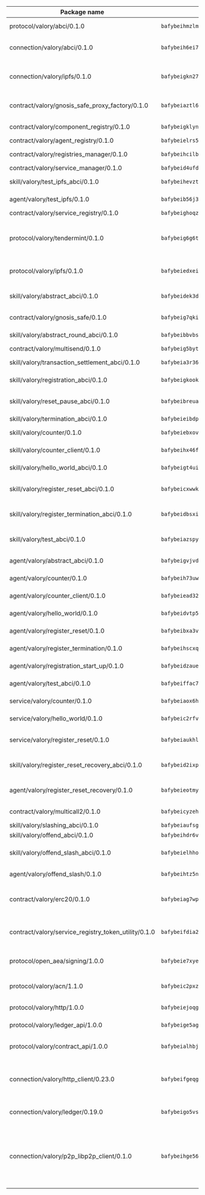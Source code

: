 | Package name                                                  | Package hash                                                  | Description                                                                                                                |
| ------------------------------------------------------------- | ------------------------------------------------------------- | -------------------------------------------------------------------------------------------------------------------------- |
| protocol/valory/abci/0.1.0                                    | `bafybeihmzlmmb4pdo3zkhg6ehuyaa4lhw7bfpclln2o2z7v3o6fcep26iu` | A protocol for ABCI requests and responses.                                                                                |
| connection/valory/abci/0.1.0                                  | `bafybeih6ei7q3vdsj57nb3f6dirccorj7izrxccjzys3seirzoalsj2fwq` | connection to wrap communication with an ABCI server.                                                                      |
| connection/valory/ipfs/0.1.0                                  | `bafybeigkn27u7m5atju6a724clycyfshbgcbwheztil2bky7krfa46ub2a` | A connection responsible for uploading and downloading files from IPFS.                                                    |
| contract/valory/gnosis_safe_proxy_factory/0.1.0               | `bafybeiaztl6rwmq26mkukuat6wginwxsfkrammg7gvysu4w7xahh43v574` | Gnosis Safe proxy factory (GnosisSafeProxyFactory) contract                                                                |
| contract/valory/component_registry/0.1.0                      | `bafybeigklynwl3mfav5yt5zdkrqe6rukv4ygdhpdusk66ojt4jj7tunxcy` | Component registry contract                                                                                                |
| contract/valory/agent_registry/0.1.0                          | `bafybeielrs5qih3r6qhnily6x4h4j4j6kux6eqr546homow4c5ljgfyljq` | Agent registry contract                                                                                                    |
| contract/valory/registries_manager/0.1.0                      | `bafybeihcilb27ekgoplmc43iog2zrus63fufql4rly2umbuj573nu3zpg4` | Registries Manager contract                                                                                                |
| contract/valory/service_manager/0.1.0                         | `bafybeid4ufdirr3qaksk72iwnuzfelhzqwh7t3q56x2ixhzvwltte4yy5a` | Service Manager contract                                                                                                   |
| skill/valory/test_ipfs_abci/0.1.0                             | `bafybeihevztxlyhuq3dsa7diava5sudyppakk3opd5cnmqizocagkefv5q` | IPFS e2e testing application.                                                                                              |
| agent/valory/test_ipfs/0.1.0                                  | `bafybeib56j3dwcoryihh3q4fhrqngcpt7qartuueyw2nkbrvuyai7vzpoi` | Agent for testing the ABCI connection.                                                                                     |
| contract/valory/service_registry/0.1.0                        | `bafybeighoqzerhsaafgacr5xse4zvrjojr3cojwhd6akfcrsmk7dlxhtty` | Service Registry contract                                                                                                  |
| protocol/valory/tendermint/0.1.0                              | `bafybeig6g6twajlwssfbfp5rlnu5mwzuu5kgak5cs4fich7rlkx6whesnu` | A protocol for communication between two AEAs to share tendermint configuration details.                                   |
| protocol/valory/ipfs/0.1.0                                    | `bafybeiedxeismnx3k5ty4mvvhlqideixlhqmi5mtcki4lxqfa7uqh7p33u` | A protocol specification for IPFS requests and responses.                                                                  |
| skill/valory/abstract_abci/0.1.0                              | `bafybeidek3doh6cs3qw3hzgnqw65st2g5vhx5bgkdztyrer45wewttagui` | The abci skill provides a template of an ABCI application.                                                                 |
| contract/valory/gnosis_safe/0.1.0                             | `bafybeig7qki2rz5y37ocjok6wa2y3slt34byrloiuj4hognmdkomlpvs4i` | Gnosis Safe (GnosisSafeL2) contract                                                                                        |
| skill/valory/abstract_round_abci/0.1.0                        | `bafybeibbvbsrzavof2o4yaelujjn563pylgatbdxlsfgfxeh3gzdp7v6pi` | abstract round-based ABCI application                                                                                      |
| contract/valory/multisend/0.1.0                               | `bafybeig5byt5urg2d2bsecufxe5ql7f4mezg3mekfleeh32nmuusx66p4y` | MultiSend contract                                                                                                         |
| skill/valory/transaction_settlement_abci/0.1.0                | `bafybeia3r36xzkc5ebst3gojlucliacmjtwl5swkpx2s5is3tvfiqac4oy` | ABCI application for transaction settlement.                                                                               |
| skill/valory/registration_abci/0.1.0                          | `bafybeigkookveg7rqokxeuzdjqr6cchhaqapud7hwe2qf7ej6eajq4gqcm` | ABCI application for common apps.                                                                                          |
| skill/valory/reset_pause_abci/0.1.0                           | `bafybeibreua5vkuhgmn2pl2vjselnawpyjygodul6ctjpeuxaqh46vesae` | ABCI application for resetting and pausing app executions.                                                                 |
| skill/valory/termination_abci/0.1.0                           | `bafybeieibdpg3i6dam32zap5qjjq4adqo4y2k4ck6yice3stzgtac3vhuy` | Termination skill.                                                                                                         |
| skill/valory/counter/0.1.0                                    | `bafybeiebxovit5k2fsr4r3fisqov53ek34xwanxly34eeo3ublxt2tyche` | The ABCI Counter application example.                                                                                      |
| skill/valory/counter_client/0.1.0                             | `bafybeihx46fr7vgqjxmymfah3hfmynzpzwe5fthi7mbc2cnev2gqgtngzy` | A client for the ABCI counter application.                                                                                 |
| skill/valory/hello_world_abci/0.1.0                           | `bafybeigt4ui7dh5uvupggdysdvi2xynif67xevjmszrxlfvyh2ipb6zlii` | Hello World ABCI application.                                                                                              |
| skill/valory/register_reset_abci/0.1.0                        | `bafybeicxwwkxws6dozv7v2wzml5rduxtjjx523qyuzc6cct5v57mxaxbpa` | ABCI application for dummy skill that registers and resets                                                                 |
| skill/valory/register_termination_abci/0.1.0                  | `bafybeidbsximnt3fzqzx5xpyqlb53kvglyeqho3hilxhr7pexmborgfhoi` | ABCI application for dummy skill that registers and resets                                                                 |
| skill/valory/test_abci/0.1.0                                  | `bafybeiazspyrovugtiltnrvseslryowvraflgquxpn4hmjybmz5p4t353m` | ABCI application for testing the ABCI connection.                                                                          |
| agent/valory/abstract_abci/0.1.0                              | `bafybeigvjvdee4hufkmqdhjvv2a6awqrlheqz2n2h5wvzkhyyh64zdfnte` | The abstract ABCI AEA - for testing purposes only.                                                                         |
| agent/valory/counter/0.1.0                                    | `bafybeih73uwu4eboom3vbeyvm2iouw3gtyveq43n5vxfuqmz5aonoygsja` | The ABCI Counter example as an AEA                                                                                         |
| agent/valory/counter_client/0.1.0                             | `bafybeiead32n7qcy5rpyg4bvxaicpyuscdfvpe5hbzxygztuqgxms2vkha` | The ABCI Counter example as an AEA                                                                                         |
| agent/valory/hello_world/0.1.0                                | `bafybeidvtp5ad6emetodlh4h2q55bqktxxyi7qicx5hkridc2a6dd4xaku` | Hello World ABCI example.                                                                                                  |
| agent/valory/register_reset/0.1.0                             | `bafybeibxa3vk6dsfauvfoz4lkm32mu3n5gmyxqtyq2v7a5sjze4cww4ply` | Register reset to replicate Tendermint issue.                                                                              |
| agent/valory/register_termination/0.1.0                       | `bafybeihscxqa6vkmgntynhvuurw4ulrvt5dsib4p7q2q2pmu6vbckkxh6a` | Register terminate to test the termination feature.                                                                        |
| agent/valory/registration_start_up/0.1.0                      | `bafybeidzaueatjockefmtfuks6kd4rh4xjnu7d77au3u2cs2ww6wiiuy64` | Registration start-up ABCI example.                                                                                        |
| agent/valory/test_abci/0.1.0                                  | `bafybeiffac7ieozbzew3ico4vjnigfnpeeko6otkvl6u3bv7fdwhfzp524` | Agent for testing the ABCI connection.                                                                                     |
| service/valory/counter/0.1.0                                  | `bafybeiaox6htpiaa3dzjlia4uhho4rxzzphxwslrat7i33b6e65skv63fi` | A set of agents incrementing a counter                                                                                     |
| service/valory/hello_world/0.1.0                              | `bafybeic2rfvwm3jnselxo4cnkyfch3nz5azd7szwugmxow6rql6ubvhywm` | A simple demonstration of a simple ABCI application                                                                        |
| service/valory/register_reset/0.1.0                           | `bafybeiaukhlehqinycnm76hhk7pvlljodntizrd5ipvftwar552bd3swr4` | Test and debug tendermint reset mechanism.                                                                                 |
| skill/valory/register_reset_recovery_abci/0.1.0               | `bafybeid2ixpcbifbh6tqs2ye7gc2hl356bs7v37gy4woo74bp6waa4whxa` | ABCI application for dummy skill that registers and resets                                                                 |
| agent/valory/register_reset_recovery/0.1.0                    | `bafybeieotmylvma66znlrcktcir6bq6vicn2hh5yub3mqo4dy4gax3k7my` | Agent to showcase hard reset as a recovery mechanism.                                                                      |
| contract/valory/multicall2/0.1.0                              | `bafybeicyzeh2lu7vign3d234gfaszblmbubxtplp62l2qjsaevaypcmhhe` | The MakerDAO multicall2 contract.                                                                                          |
| skill/valory/slashing_abci/0.1.0                              | `bafybeiaufsga6q5zql4nrdunetbgq6ff6gufplzywmemmhtu2t2h7tsmiu` | Slashing skill.                                                                                                            |
| skill/valory/offend_abci/0.1.0                                | `bafybeihdr6vcvdxpzfaz7x5dkxtkxh6dy6yvxknsyz7h4bqmrwptergwne` | Offend ABCI application.                                                                                                   |
| skill/valory/offend_slash_abci/0.1.0                          | `bafybeielhhohxqmim2cpzwwhrrli5k2ikbjscjjszg3fjbof5qiphzadf4` | ABCI application used in order to test the slashing abci                                                                   |
| agent/valory/offend_slash/0.1.0                               | `bafybeihtz5nlkpckkbj6gim6hhzrqgg4g35jnsyzg4bh3ejyxzc7nsn3x4` | Offend and slash to test the slashing feature.                                                                             |
| contract/valory/erc20/0.1.0                                   | `bafybeiag7wpfri44bwrx26374mnxyglmwxod6gu37foqkvloqr7oeldlgu` | The scaffold contract scaffolds a contract to be implemented by the developer.                                             |
| contract/valory/service_registry_token_utility/0.1.0          | `bafybeifdia2y5546tvk6xzxeaqzf2n5n7dutj2hdzbgenxohaqhjtnjqm4` | The scaffold contract scaffolds a contract to be implemented by the developer.                                             |
| protocol/open_aea/signing/1.0.0                               | `bafybeie7xyems76v5b4wc2lmaidcujizpxfzjnnwdeokmhje53g7ym25ii` | A protocol for communication between skills and decision maker.                                                            |
| protocol/valory/acn/1.1.0                                     | `bafybeic2pxzfc3voxl2ejhcqyf2ehm4wm5gxvgx7bliloiqi2uppmq6weu` | The protocol used for envelope delivery on the ACN.                                                                        |
| protocol/valory/http/1.0.0                                    | `bafybeiejoqgv7finfxo3rcvvovrlj5ccrbgxodjq43uo26ylpowsa3llfe` | A protocol for HTTP requests and responses.                                                                                |
| protocol/valory/ledger_api/1.0.0                              | `bafybeige5agrztgzfevyglf7mb4o7pzfttmq4f6zi765y4g2zvftbyowru` | A protocol for ledger APIs requests and responses.                                                                         |
| protocol/valory/contract_api/1.0.0                            | `bafybeialhbjvwiwcnqq3ysxcyemobcbie7xza66gaofcvla5njezkvhcka` | A protocol for contract APIs requests and responses.                                                                       |
| connection/valory/http_client/0.23.0                          | `bafybeifgeqgryx6b3s6eseyzyezygmeitcpt3tkor2eiycozoi6clgdrny` | The HTTP_client connection that wraps a web-based client connecting to a RESTful API specification.                        |
| connection/valory/ledger/0.19.0                               | `bafybeigo5vst3zlltkouenwxuzn6c47yr2fbbml6dl2o32rfnsezmalgnu` | A connection to interact with any ledger API and contract API.                                                             |
| connection/valory/p2p_libp2p_client/0.1.0                     | `bafybeihge56dn3xep2dzomu7rtvbgo4uc2qqh7ljl3fubqdi2lq44gs5lq` | The libp2p client connection implements a tcp connection to a running libp2p node as a traffic delegate to send/receive envelopes to/from agents in the DHT. |

